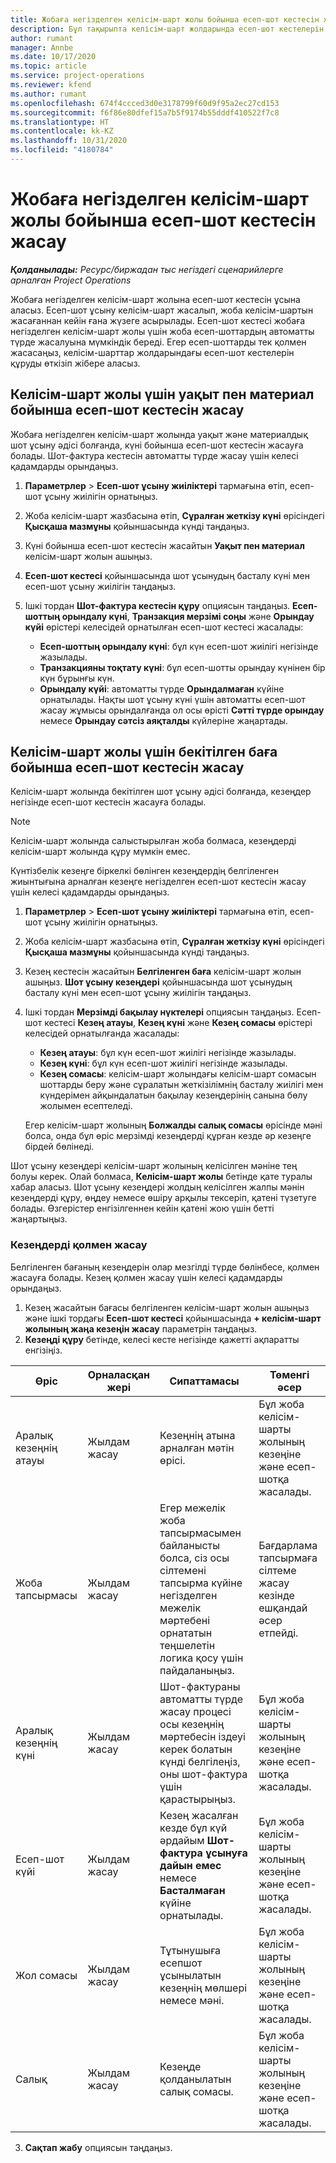 ```yaml
---
title: Жобаға негізделген келісім-шарт жолы бойынша есеп-шот кестесін жасау
description: Бұл тақырыпта келісім-шарт жолдарында есеп-шот кестелерін және кезеңдерді құру жолдары туралы ақпарат берілген.
author: rumant
manager: Annbe
ms.date: 10/17/2020
ms.topic: article
ms.service: project-operations
ms.reviewer: kfend
ms.author: rumant
ms.openlocfilehash: 674f4ccced3d0e3178799f60d9f95a2ec27cd153
ms.sourcegitcommit: f6f86e80dfef15a7b5f9174b55dddf410522f7c8
ms.translationtype: HT
ms.contentlocale: kk-KZ
ms.lasthandoff: 10/31/2020
ms.locfileid: "4180784"
---
```

# <a name="create-an-invoice-schedule-on-a-project-based-contract-line"></a>Жобаға негізделген келісім-шарт жолы бойынша есеп-шот кестесін жасау 

_**Қолданылады:** Ресурс/биржадан тыс негіздегі сценарийлерге арналған Project Operations_

Жобаға негізделген келісім-шарт жолына есеп-шот кестесін ұсына аласыз. Есеп-шот ұсыну келісім-шарт жасалып, жоба келісім-шартын жасағаннан кейін ғана жүзеге асырылады. Есеп-шот кестесі жобаға негізделген келісім-шарт жолы үшін жоба есеп-шоттардың автоматты түрде жасалуына мүмкіндік береді. Егер есеп-шоттарды тек қолмен жасасаңыз, келісім-шарттар жолдарындағы есеп-шот кестелерін құруды өткізіп жібере аласыз.

## <a name="create-a-time-and-material-invoice-schedule-for-a-contract-line"></a>Келісім-шарт жолы үшін уақыт пен материал бойынша есеп-шот кестесін жасау

Жобаға негізделген келісім-шарт жолында уақыт және материалдық шот ұсыну әдісі болғанда, күні бойынша есеп-шот кестесін жасауға болады. Шот-фактура кестесін автоматты түрде жасау үшін келесі қадамдарды орындаңыз.

1. **Параметрлер** > **Есеп-шот ұсыну жиіліктері** тармағына өтіп, есеп-шот ұсыну жиілігін орнатыңыз.
2. Жоба келісім-шарт жазбасына өтіп, **Сұралған жеткізу күні** өрісіндегі **Қысқаша мазмұны** қойыншасында күнді таңдаңыз.
3. Күні бойынша есеп-шот кестесін жасайтын **Уақыт пен материал** келісім-шарт жолын ашыңыз. 
4. **Есеп-шот кестесі** қойыншасында шот ұсынудың басталу күні мен есеп-шот ұсыну жиілігін таңдаңыз.
5. Ішкі тордан **Шот-фактура кестесін құру** опциясын таңдаңыз. **Есеп-шоттың орындалу күні**, **Транзакция мерзімі соңы** және **Орындау күйі** өрістері келесідей орнатылған есеп-шот кестесі жасалады:

    - **Есеп-шоттың орындалу күні**: бұл күн есеп-шот жиілігі негізінде жазылады.
    - **Транзакцияны тоқтату күні**: бұл есеп-шотты орындау күнінен бір күн бұрынғы күн.
    - **Орындалу күйі**: автоматты түрде **Орындалмаған** күйіне орнатылады. Нақты шот ұсыну күні үшін автоматты есеп-шот жасау жұмысы орындалғанда ол осы өрісті **Сәтті түрде орындау** немесе **Орындау сәтсіз аяқталды** күйлеріне жаңартады.

## <a name="create-a-fixed-price-invoice-schedule-for-a-contract-line"></a>Келісім-шарт жолы үшін бекітілген баға бойынша есеп-шот кестесін жасау

Келісім-шарт жолында бекітілген шот ұсыну әдісі болғанда, кезеңдер негізінде есеп-шот кестесін жасауға болады. 

> [!NOTE]
> Келісім-шарт жолында салыстырылған жоба болмаса, кезеңдерді келісім-шарт жолында құру мүмкін емес.

Күнтізбелік кезеңге біркелкі бөлінген кезеңдердің белгіленген жиынтығына арналған кезеңге негізделген есеп-шот кестесін жасау үшін келесі қадамдарды орындаңыз.

1. **Параметрлер** > **Есеп-шот ұсыну жиіліктері** тармағына өтіп, есеп-шот ұсыну жиілігін орнатыңыз.
2. Жоба келісім-шарт жазбасына өтіп, **Сұралған жеткізу күні** өрісіндегі **Қысқаша мазмұны** қойыншасында күнді таңдаңыз.
3. Кезең кестесін жасайтын **Белгіленген баға** келісім-шарт жолын ашыңыз. **Шот ұсыну кезеңдері** қойыншасында шот ұсынудың басталу күні мен есеп-шот ұсыну жиілігін таңдаңыз. 
4. Ішкі тордан **Мерзімді бақылау нүктелері** опциясын таңдаңыз. Есеп-шот кестесі **Кезең атауы**, **Кезең күні** және **Кезең сомасы** өрістері келесідей орнатылғанда жасалады:

    - **Кезең атауы**: бұл күн есеп-шот жиілігі негізінде жазылады.
    - **Кезең күні**: бұл күн есеп-шот жиілігі негізінде жазылады.
    - **Кезең сомасы**: келісім-шарт жолындағы келісім-шарт сомасын шоттарды беру және сұралатын жеткізілімнің басталу жиілігі мен күндерімен айқындалатын бақылау кезеңдерінің санына бөлу жолымен есептеледі.

    Егер келісім-шарт жолының **Болжалды салық сомасы** өрісінде мәні болса, онда бұл өріс мерзімді кезеңдерді құрған кезде әр кезеңге бірдей бөлінеді.

Шот ұсыну кезеңдері келісім-шарт жолының келісілген мәніне тең болуы керек. Олай болмаса, **Келісім-шарт жолы** бетінде қате туралы хабар аласыз. Шот ұсыну кезеңдері жолдың келісілген жалпы мәнін кезеңдерді құру, өңдеу немесе өшіру арқылы тексеріп, қатені түзетуге болады. Өзгерістер енгізілгеннен кейін қатені жою үшін бетті жаңартыңыз.

### <a name="manually-create-milestones"></a>Кезеңдерді қолмен жасау

Белгіленген бағаның кезеңдерін олар мезгілді түрде бөлінбесе, қолмен жасауға болады. Кезең қолмен жасау үшін келесі қадамдарды орындаңыз.

1. Кезең жасайтын бағасы белгіленген келісім-шарт жолын ашыңыз және ішкі тордағы **Есеп-шот кестесі** қойыншасында **+ келісім-шарт жолының жаңа кезеңін жасау** параметрін таңдаңыз. 
2. **Кезеңді құру** бетінде, келесі кесте негізінде қажетті ақпаратты енгізіңіз.

| Өріс | Орналасқан жері | Сипаттамасы | Төменгі әсер |
| --- | --- | --- | --- |
| Аралық кезеңнің атауы | Жылдам жасау | Кезеңнің атына арналған мәтін өрісі. | Бұл жоба келісім-шарты жолының кезеңіне және есеп-шотқа жасалады. |
| Жоба тапсырмасы | Жылдам жасау | Егер межелік жоба тапсырмасымен байланысты болса, сіз осы сілтемені тапсырма күйіне негізделген межелік мәртебені орнататын теңшелетін логика қосу үшін пайдаланыңыз. | Бағдарлама тапсырмаға сілтеме жасау кезінде ешқандай әсер етпейді. |
| Аралық кезеңнің күні | Жылдам жасау | Шот-фактураны автоматты түрде жасау процесі осы кезеңнің мәртебесін іздеуі керек болатын күнді белгілеңіз, оны шот-фактура үшін қарастырыңыз. | Бұл жоба келісім-шарты жолының кезеңіне және есеп-шотқа жасалады. |
| Есеп-шот күйі | Жылдам жасау | Кезең жасалған кезде бұл күй әрдайым **Шот-фактура ұсынуға дайын емес** немесе **Басталмаған** күйіне орнатылады. | Бұл жоба келісім-шарты жолының кезеңіне және есеп-шотқа жасалады. |
| Жол сомасы | Жылдам жасау | Тұтынушыға есепшот ұсынылатын кезеңнің мөлшері немесе мәні. | Бұл жоба келісім-шарты жолының кезеңіне және есеп-шотқа жасалады. |
| Салық | Жылдам жасау | Кезеңде қолданылатын салық сомасы. | Бұл жоба келісім-шарты жолының кезеңіне және есеп-шотқа жасалады. |

3. **Сақтап жабу** опциясын таңдаңыз.
